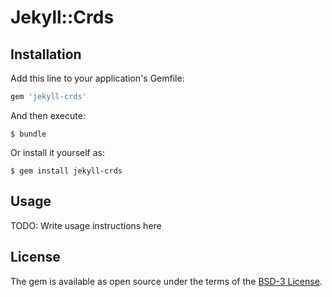 # Jekyll::Crds

## Installation

Add this line to your application's Gemfile:

```ruby
gem 'jekyll-crds'
```

And then execute:

    $ bundle

Or install it yourself as:

    $ gem install jekyll-crds

## Usage
TODO: Write usage instructions here


## License

The gem is available as open source under the terms of the [BSD-3 License](https://opensource.org/licenses/BSD-3-Clause).
